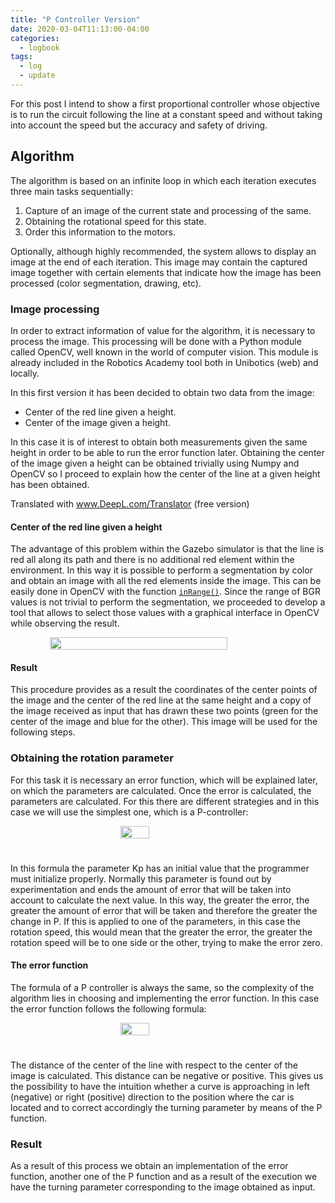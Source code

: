 ```yaml
---
title: "P Controller Version"
date: 2020-03-04T11:13:00-04:00
categories:
  - logbook
tags:
  - log
  - update
---
```


For this post I intend to show a first proportional controller whose objective is to run the circuit following the line at a constant speed and without taking into account the speed but the accuracy and safety of driving.

## Algorithm

The algorithm is based on an infinite loop in which each iteration executes three main tasks sequentially:

1. Capture of an image of the current state and processing of the same.
2. Obtaining the rotational speed for this state.
3. Order this information to the motors.

Optionally, although highly recommended, the system allows to display an image at the end of each iteration. This image may contain
the captured image together with certain elements that indicate how the image has been processed (color segmentation, drawing, etc).

### Image processing

In order to extract information of value for the algorithm, it is necessary to process the image. This processing will be done with a Python module called OpenCV, well known in the world of computer vision. This module is already included in the Robotics Academy tool both in Unibotics (web) and locally.

In this first version it has been decided to obtain two data from the image:
- Center of the red line given a height.
- Center of the image given a height.

In this case it is of interest to obtain both measurements given the same height in order to be able to run the error function later. Obtaining the center of the image given a height can be obtained trivially using Numpy and OpenCV so I proceed to explain how the center of the line at a given height has been obtained.

Translated with www.DeepL.com/Translator (free version)

#### Center of the red line given a height

The advantage of this problem within the Gazebo simulator is that the line is red all along its path and there is no additional red element within the environment. In this way it is possible to perform a segmentation by color and obtain an image with all the red elements inside the image. This can be easily done in OpenCV with the function [`inRange()`](https://docs.opencv.org/3.4/da/d97/tutorial_threshold_inRange.html). Since the range of BGR values is not trivial to perform the segmentation, we proceeded to develop a tool that allows to select those values with a graphical interface in OpenCV while observing the result. 

<div style="display: flex">
  <img src="{{site.site_url}}/assets/images/color-segmentation.png" width="75%" style="margin: auto">
</div>

#### Result

This procedure provides as a result the coordinates of the center points of the image and the center of the red line at the same height and a copy of the image received as input that has drawn these two points (green for the center of the image and blue for the other). This image will be used for the following steps.

### Obtaining the rotation parameter

For this task it is necessary an error function, which will be explained later, on which the parameters are calculated. Once the error is calculated, the parameters are calculated. For this there are different strategies and in this case we will use the simplest one, which is a P-controller:

<div style="display: flex; padding-bottom: 25px">
  <img src="{{site.site_url}}/assets/equations/p-equation.png" width="30%" style="margin: auto">
</div>

In this formula the parameter Kp has an initial value that the programmer must initialize properly. Normally this parameter is found out by experimentation and ends the amount of error that will be taken into account to calculate the next value. In this way, the greater the error, the greater the amount of error that will be taken and therefore the greater the change in P. If this is applied to one of the parameters, in this case the rotation speed, this would mean that the greater the error, the greater the rotation speed will be to one side or the other, trying to make the error zero.

#### The error function

The formula of a P controller is always the same, so the complexity of the algorithm lies in choosing and implementing the error function. In this case the error function follows the following formula: 

<div style="display: flex; padding-bottom: 25px">
  <img src="{{site.site_url}}/assets/equations/p-error.png" width="30%" style="margin: auto; ">
</div>

The distance of the center of the line with respect to the center of the image is calculated. This distance can be negative or positive. This gives us the possibility to have the intuition whether a curve is approaching in left (negative) or right (positive) direction to the position where the car is located and to correct accordingly the turning parameter by means of the P function.

### Result 

As a result of this process we obtain an implementation of the error function, another one of the P function and as a result of the execution we have the turning parameter corresponding to the image obtained as input.
